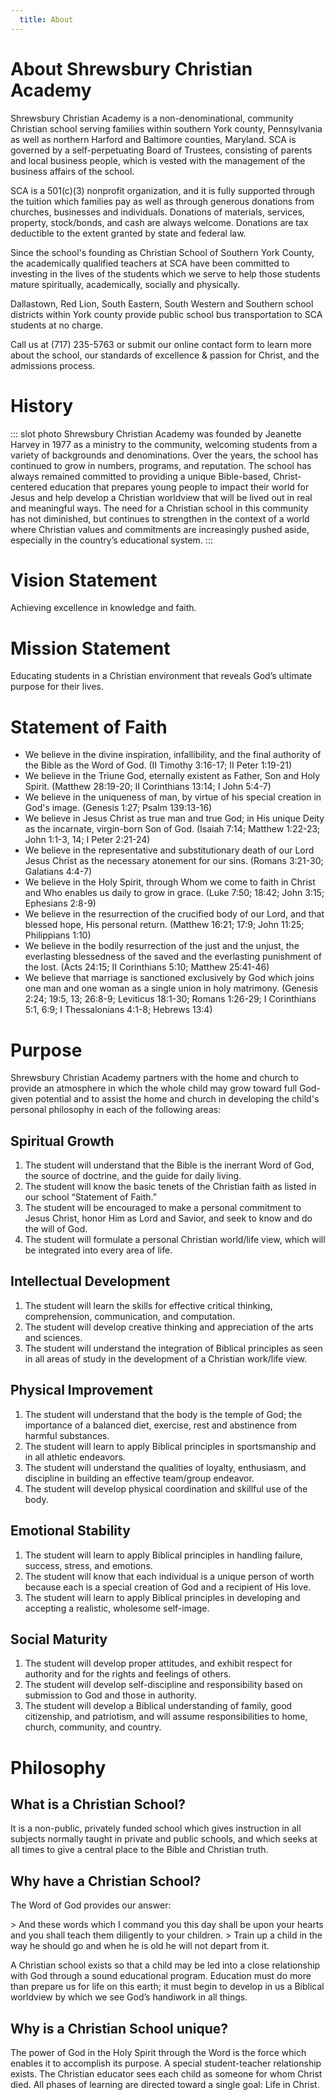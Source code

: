 ```yaml
---
  title: About
---
```


<slideshow-Slideshow :dir="$withBase('/assets/img/')" :images="['first-grade-classroom-teacher.jpg','second-grade-paperwork.jpg','fifth-grade-boy-in-class.jpg']" />

# About Shrewsbury Christian Academy
Shrewsbury Christian Academy is a non-denominational, community Christian school serving families within southern York county, Pennsylvania as well as northern Harford and Baltimore counties, Maryland. SCA is governed by a self-perpetuating Board of Trustees, consisting of parents and local business people, which is vested with the management of the business affairs of the school.

SCA is a 501(c)(3) nonprofit organization, and it is fully supported through the tuition which families pay as well as through generous donations from churches, businesses and individuals. Donations of materials, services, property, stock/bonds, and cash are always welcome. Donations are tax deductible to the extent granted by state and federal law.

Since the school's founding as Christian School of Southern York County, the academically qualified teachers at SCA have been committed to investing in the lives of the students which we serve to help those students mature spiritually, academically, socially and physically.

Dallastown, Red Lion, South Eastern, South Western and Southern school districts within York county provide public school bus transportation to SCA students at no charge.

Call us at (717) 235-5763 or submit our online contact form to learn more about the school, our standards of excellence & passion for Christ, and the admissions process.

# History

::: slot photo
  Shrewsbury Christian Academy was founded by Jeanette Harvey in 1977 as a ministry to the community, welcoming students from a variety of backgrounds and denominations. Over the years, the school has continued to grow in numbers, programs, and reputation. The school has always remained committed to providing a unique Bible-based, Christ-centered education that prepares young people to impact their world for Jesus and help develop a Christian worldview that will be lived out in real and meaningful ways. The need for a Christian school in this community has not diminished, but continues to strengthen in the context of a world where Christian values and commitments are increasingly pushed aside, especially in the country’s educational system.
:::

# Vision Statement
Achieving excellence in knowledge and faith.

# Mission Statement
Educating students in a Christian environment that reveals God’s ultimate purpose for their lives.

# Statement of Faith

* We believe in the divine inspiration, infallibility, and the final authority of the Bible as the Word of God. (II Timothy 3:16-17; II Peter 1:19-21)
* We believe in the Triune God, eternally existent as Father, Son and Holy Spirit. (Matthew 28:19-20; II Corinthians 13:14; I John 5:4-7)
* We believe in the uniqueness of man, by virtue of his special creation in God's image. (Genesis 1:27; Psalm 139:13-16)
* We believe in Jesus Christ as true man and true God; in His unique Deity as the incarnate, virgin-born Son of God. (Isaiah 7:14; Matthew 1:22-23; John 1:1-3, 14; I Peter 2:21-24)
* We believe in the representative and substitutionary death of our Lord Jesus Christ as the necessary atonement for our sins. (Romans 3:21-30; Galatians 4:4-7)
* We believe in the Holy Spirit, through Whom we come to faith in Christ and Who enables us daily to grow in grace. (Luke 7:50; 18:42; John 3:15; Ephesians 2:8-9)
* We believe in the resurrection of the crucified body of our Lord, and that blessed hope, His personal return. (Matthew 16:21; 17:9; John 11:25; Philippians 1:10)
* We believe in the bodily resurrection of the just and the unjust, the everlasting blessedness of the saved and the everlasting punishment of the lost. (Acts 24:15; II Corinthians 5:10; Matthew 25:41-46)
* We believe that marriage is sanctioned exclusively by God which joins one man and one woman as a single union in holy matrimony. (Genesis 2:24; 19:5, 13; 26:8-9; Leviticus 18:1-30; Romans 1:26-29; I Corinthians 5:1, 6:9; I Thessalonians 4:1-8; Hebrews 13:4)

# Purpose
Shrewsbury Christian Academy partners with the home and church to provide an atmosphere in which the whole child may grow toward full God-given potential and to assist the home and church in developing the child's personal philosophy in each of the following areas:

## Spiritual Growth <Badge text="2 Tim. 3:16-17" /><Badge text="Rom. 3:23" /><Badge text="Rom. 6:23" /><Badge text="Acts 17:31" /><Badge text="John 3:3" />

1. The student will understand that the Bible is the inerrant Word of God, the source of doctrine, and the guide for daily living.
2. The student will know the basic tenets of the Christian faith as listed in our school “Statement of Faith.”
3. The student will be encouraged to make a personal commitment to Jesus Christ, honor Him as Lord and Savior, and seek to know and do the will of God.
4. The student will formulate a personal Christian world/life view, which will be integrated into every area of life.

## Intellectual Development <Badge text="I Cor. 11:7" /><Badge text="2 Tim. 2:15" /><Badge text="Luke 2:52" /><Badge text="Deut. 6:4-9" />

1. The student will learn the skills for effective critical thinking, comprehension, communication, and computation.
2. The student will develop creative thinking and appreciation of the arts and sciences.
3. The student will understand the integration of Biblical principles as seen in all areas of study in the development of a Christian work/life view.


## Physical Improvement <Badge text="I Cor. 6:19" /><Badge text="I Tim. 4:8" /><Badge text="Prov. 4:20-22" /><Badge text="John 9:1-3" />

1. The student will understand that the body is the temple of God; the importance of a balanced diet, exercise, rest and abstinence from harmful substances.
2. The student will learn to apply Biblical principles in sportsmanship and in all athletic endeavors.
3. The student will understand the qualities of loyalty, enthusiasm, and discipline in building an effective team/group endeavor.
4. The student will develop physical coordination and skillful use of the body.

## Emotional Stability <Badge text="Col. 4:5" /><Badge text="Gal. 5:22-23" />

1. The student will learn to apply Biblical principles in handling failure, success, stress, and emotions.
2. The student will know that each individual is a unique person of worth because each is a special creation of God and a recipient of His love.
3. The student will learn to apply Biblical principles in developing and accepting a realistic, wholesome self-image.

## Social Maturity <Badge text="Matt. 5:13-16" /><Badge text="Psalm 133:1-3" /><Badge text="I John 1:7" />

1. The student will develop proper attitudes, and exhibit respect for authority and for the rights and feelings of others.
2. The student will develop self-discipline and responsibility based on submission to God and those in authority.
3. The student will develop a Biblical understanding of family, good citizenship, and patriotism, and will assume responsibilities to home, church, community, and country.

# Philosophy
## What is a Christian School?

It is a non-public, privately funded school which gives instruction in all subjects normally taught in private and public schools, and which seeks at all times to give a central place to the Bible and Christian truth.

## Why have a Christian School?

The Word of God provides our answer:

<Badge text="Deuteronomy 6:6 & 7" />
> And these words which I command you this day shall be upon your hearts and you shall teach them diligently to your children. 

<Badge text="Proverbs 22:6" />
> Train up a child in the way he should go and when he is old he will not depart from it.

A Christian school exists so that a child may be led into a close relationship with God through a sound educational program. Education must do more than prepare us for life on this earth; it must begin to develop in us a Biblical worldview by which we see God’s handiwork in all things.

## Why is a Christian School unique?

The power of God in the Holy Spirit through the Word is the force which enables it to accomplish its purpose.
A special student-teacher relationship exists. The Christian educator sees each child as someone for whom Christ died.
All phases of learning are directed toward a single goal: Life in Christ.
